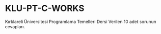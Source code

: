 # KLU-PT-C-WORKS
Kırklareli Üniversitesi Programlama Temelleri Dersi
Verilen 10 adet sorunun cevapları.
